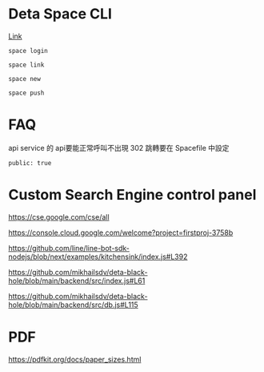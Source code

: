 

# Deta Space CLI  

[Link](https://deta.space/docs/en/reference/cli)

    space login

    space link

    space new

    space push

# FAQ 

api service 的 api要能正常呼叫不出現 302 跳轉要在 Spacefile 中設定 

    public: true

# Custom Search Engine control panel 

https://cse.google.com/cse/all

https://console.cloud.google.com/welcome?project=firstproj-3758b

https://github.com/line/line-bot-sdk-nodejs/blob/next/examples/kitchensink/index.js#L392

https://github.com/mikhailsdv/deta-black-hole/blob/main/backend/src/index.js#L61

https://github.com/mikhailsdv/deta-black-hole/blob/main/backend/src/db.js#L115


# PDF 

https://pdfkit.org/docs/paper_sizes.html